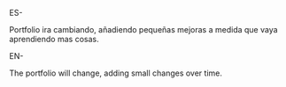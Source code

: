 ES-

Portfolio ira cambiando, añadiendo pequeñas mejoras a medida que vaya aprendiendo mas cosas.

EN-

The portfolio will change, adding small changes over time.
